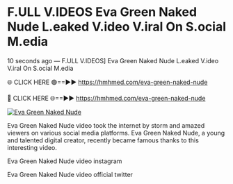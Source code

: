 # F.ULL V.IDEOS Eva Green Naked Nude L.eaked V.ideo V.iral On S.ocial M.edia

10 seconds ago — F.ULL V.IDEOS] Eva Green Naked Nude L.eaked V.ideo V.iral On S.ocial M.edia

🌐 CLICK HERE 🟢==►► https://hmhmed.com/eva-green-naked-nude

🔴 CLICK HERE 🌐==►► https://hmhmed.com/eva-green-naked-nude

[![Eva Green Naked Nude](https://i.imgur.com/dJHk4Zq.gif)](https://hmhmed.com/eva-green-naked-nude)

Eva Green Naked Nude video took the internet by storm and amazed viewers on various social media platforms. Eva Green Naked Nude, a young and talented digital creator, recently became famous thanks to this interesting video.

Eva Green Naked Nude video instagram

Eva Green Naked Nude video official twitter